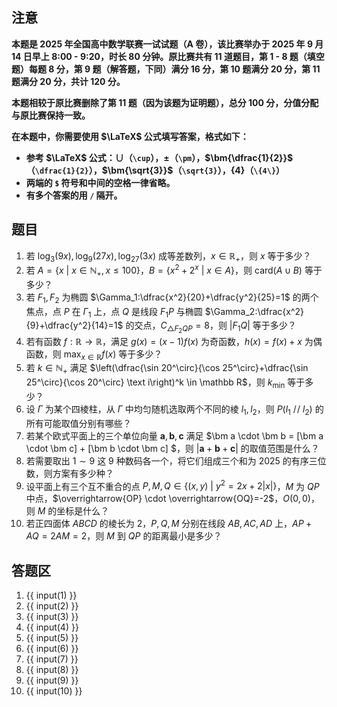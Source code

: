 ## 注意

**本题是 2025 年全国高中数学联赛一试试题（A 卷），该比赛举办于 2025 年 9 月 14 日早上 8:00 - 9:20，时长 80 分钟。原比赛共有 11 道题目，第 1 - 8 题（填空题）每题 8 分，第 9 题（解答题，下同）满分 16 分，第 10 题满分 20 分，第 11 题满分 20 分，共计 120 分。**

**本题相较于原比赛删除了第 11 题（因为该题为证明题），总分 100 分，分值分配与原比赛保持一致。**

**在本题中，你需要使用 $\LaTeX$ 公式填写答案，格式如下：**

- **参考 $\LaTeX$ 公式：$\bm{\cup}$（`\cup`），$\bm \pm$（`\pm`），$\bm{\dfrac{1}{2}}$（`\dfrac{1}{2}`），$\bm{\sqrt{3}}$（`\sqrt{3}`），$\bm{\{4\}}$（`\{4\}`）**
- **两端的 `$` 符号和中间的空格一律省略。**
- **有多个答案的用 `/` 隔开。**

## 题目

1. 若 $\log_{3}(9x),\log_{9}(27x),\log_{27}(3x)$ 成等差数列，$x \in \mathbb R_+$，则 $x$ 等于多少？
2. 若 $A=\{x\ |\ x \in \mathbb N_+,x \le 100\}$，$B=\{x^2+2^x\ |\ x \in A\}$，则 $\text{card}(A \cup B)$ 等于多少？
3. 若 $F_1,F_2$ 为椭圆 $\Gamma_1:\dfrac{x^2}{20}+\dfrac{y^2}{25}=1$ 的两个焦点，点 $P$ 在 $\Gamma_1$ 上，点 $Q$ 是线段 $F_1P$ 与椭圆 $\Gamma_2:\dfrac{x^2}{9}+\dfrac{y^2}{14}=1$ 的交点，$C_{\triangle F_2QP}=8$，则 $|F_1Q|$ 等于多少？
4. 若有函数 $f: \mathbb R \to \mathbb R$，满足 $g(x)=(x-1)f(x)$ 为奇函数，$h(x)=f(x)+x$ 为偶函数，则 $\displaystyle\max_{x \in \mathbb R}f(x)$ 等于多少？
5. 若 $k \in \mathbb N_+$ 满足 $\left(\dfrac{\sin 20^\circ}{\cos 25^\circ}+\dfrac{\sin 25^\circ}{\cos 20^\circ} \text i\right)^k \in \mathbb R$，则 $k_{\min}$ 等于多少？
6. 设 $\Gamma$ 为某个四棱柱，从 $\Gamma$ 中均匀随机选取两个不同的棱 $l_1,l_2$，则 $P(l_1\ /\!/\ l_2)$ 的所有可能取值分别有哪些？
7. 若某个欧式平面上的三个单位向量 $\bm a,\bm b,\bm c$ 满足 $\bm a \cdot \bm b = [\bm a \cdot \bm c] + [\bm b \cdot \bm c] $，则 $|\bm a+\bm b+\bm c|$ 的取值范围是什么？
8. 若需要取出 $1 \sim 9$ 这 $9$ 种数码各一个，将它们组成三个和为 $2025$ 的有序三位数，则方案有多少种？
9. 设平面上有三个互不重合的点 $P,M,Q \in \{(x,y)\ |\ y^2=2x+2|x|\}$，$M$ 为 $QP$ 中点，$\overrightarrow{OP} \cdot \overrightarrow{OQ}=-2$，$O(0,0)$，则 $M$ 的坐标是什么？
10. 若正四面体 $ABCD$ 的棱长为 $2$，$P,Q,M$ 分别在线段 $AB,AC,AD$ 上，$AP+AQ=2AM=2$，则 $M$ 到 $QP$ 的距离最小是多少？

## 答题区

1. {{ input(1) }}
2. {{ input(2) }}
3. {{ input(3) }}
4. {{ input(4) }}
5. {{ input(5) }}
6. {{ input(6) }}
7. {{ input(7) }}
8. {{ input(8) }}
9. {{ input(9) }}
10. {{ input(10) }}
